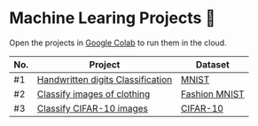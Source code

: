 # Machine Learing Projects :brain:

Open the projects in [Google Colab](https://colab.research.google.com/) to run them in the cloud.

| No. | Project                                            | Dataset                                                           |
| --- | -------------------------------------------------- | ----------------------------------------------------------------- |
| #1  | [Handwritten digits Classification](MNIST.ipynb)   | [MNIST](http://yann.lecun.com/exdb/mnist/)                        |
| #2  | [Classify images of clothing](Fashion_MNIST.ipynb) | [Fashion MNIST](https://github.com/zalandoresearch/fashion-mnist) |
| #3  | [Classify CIFAR-10 images](CIFAR-10.ipynb)         | [CIFAR-10](https://www.cs.toronto.edu/~kriz/cifar.html)           |
